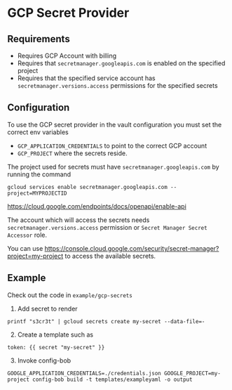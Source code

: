 # GCP Secret Provider

## Requirements

- Requires GCP Account with billing
- Requires that ``secretmanager.googleapis.com`` is enabled on the specified project
- Requires that the specified service account has `secretmanager.versions.access` permissions for the specified secrets

## Configuration

To use the GCP secret provider in the vault configuration you must set the correct env variables
- ``GCP_APPLICATION_CREDENTIALS`` to point to the correct GCP account 
- ``GCP_PROJECT`` where the secrets reside.

The project used for secrets must have ``secretmanager.googleapis.com`` by running the command

```
gcloud services enable secretmanager.googleapis.com --project=MYPROJECTID
```

https://cloud.google.com/endpoints/docs/openapi/enable-api

The account which will access the secrets needs `secretmanager.versions.access` permission or `Secret Manager Secret Accessor` role.

You can use https://console.cloud.google.com/security/secret-manager?project=my-project to access the available secrets.

## Example

Check out the code in ``example/gcp-secrets``

1. Add secret to render

```shell
printf "s3cr3t" | gcloud secrets create my-secret --data-file=-
```

2. Create a template such as

```gotemplate
token: {{ secret "my-secret" }}
```

3. Invoke config-bob

```shell
GOOGLE_APPLICATION_CREDENTIALS=./credentials.json GOOGLE_PROJECT=my-project config-bob build -t templates/exampleyaml -o output 
```